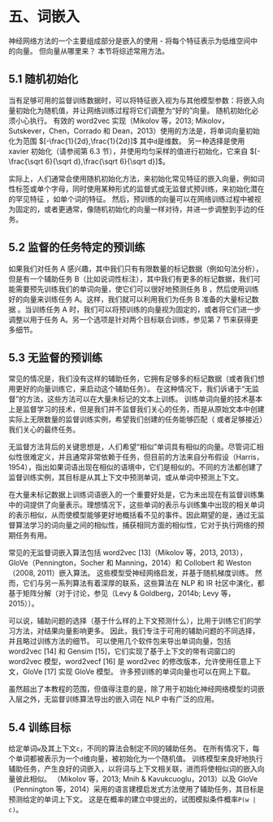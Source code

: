 # 五、词嵌入

神经网络方法的一个主要组成部分是嵌入的使用 - 将每个特征表示为低维空间中的向量。 但向量从哪里来？ 本节将综述常用方法。

## 5.1 随机初始化

当有足够可用的监督训练数据时，可以将特征嵌入视为与其他模型参数：将嵌入向量初始化为随机值，并让网络训练过程将它们调整为“好的”向量。 随机初始化必须小心执行。 有效的 word2vec 实现（Mikolov 等，2013; Mikolov，Sutskever，Chen，Corrado 和 Dean，2013）使用的方法是，将单词向量初始化为范围 $[-\frac{1}{2d},\frac{1}{2d}]$ 其中`d`是维数。 另一种选择是使用 xavier 初始化（请参阅第 6.3 节），并使用均匀采样的值进行初始化，它来自 $[-\frac{\sqrt 6}{\sqrt d},\frac{\sqrt 6}{\sqrt d}]$。

实际上，人们通常会使用随机初始化方法，来初始化常见特征的嵌入向量，例如词性标签或单个字母，同时使用某种形式的监督式或无监督式预训练，来初始化潜在的罕见特征 ，如单个词的特征。 然后，预训练的向量可以在网络训练过程中被视为固定的，或者更通常，像随机初始化的向量一样对待，并进一步调整到手边的任务。

## 5.2 监督的任务特定的预训练

如果我们对任务 A 感兴趣，其中我们只有有限数量的标记数据（例如句法分析），但是有一个辅助任务 B（比如说词性标注），其中我们有更多的标记数据，我们可能需要预先训练我们的单词向量，使它们可以很好地预测任务 B ，然后使用训练好的向量来训练任务 A。这样，我们就可以利用我们为任务 B 准备的大量标记数据 。当训练任务 A 时，我们可以将预训练的向量视为固定的，或者将它们进一步调整以用于任务 A。另一个选项是针对两个目标联合训练，参见第 7 节来获得更多细节。


## 5.3 无监督的预训练

常见的情况是，我们没有这样的辅助任务，它拥有足够多的标记数据（或者我们想用更好的向量训练它，来启动这个辅助任务）。 在这种情况下，我们诉诸于“无监督”的方法，这些方法可以在大量未标记的文本上训练。 训练单词向量的技术基本上是监督学习的技术，但是我们并不监督我们关心的任务，而是从原始文本中创建实际上无限数量的监督训练实例，希望我们创建的任务能够匹配（ 或者足够接近）我们关心的最终任务。

无监督方法背后的关键思想是，人们希望“相似”单词具有相似的向量。尽管词汇相似性很难定义，并且通常非常依赖于任务，但目前的方法来自分布假设（Harris，1954），指出如果词语出现在相似的语境中，它们是相似的。不同的方法都创建了监督训练实例，其目标是从其上下文中预测单词，或从单词中预测上下文。

在大量未标记数据上训练词语嵌入的一个重要好处是，它为未出现在有监督训练集中的词提供了向量表示。理想情况下，这些单词的表示与训练集中出现的相关单词的表示相似，从而使模型能够更好地概括看不见的事件。因此期望的是，通过无监督算法学习的词向量之间的相似性，捕获相同方面的相似性，它对于执行网络的预期任务有用。

常见的无监督词嵌入算法包括 word2vec [13]（Mikolov 等，2013, 2013），GloVe（Pennington，Socher 和 Manning，2014）和 Collobert 和 Weston（2008, 2011）嵌入算法。 这些模型受神经网络启发，并基于随机梯度训练。 然而，它们与另一系列算法有着深厚的联系，这些算法在 NLP 和 IR 社区中演化，都基于矩阵分解（对于讨论，参见（Levy & Goldberg，2014b; Levy 等，2015））。

可以说，辅助问题的选择（基于什么样的上下文预测什么），比用于训练它们的学习方法，对结果向量影响更多。 因此，我们专注于可用的辅助问题的不同选择，并且略过训练方法的细节。 可以使用几个软件包来导出单词向量，包括 word2vec [14] 和 Gensim [15]，它们实现了基于上下文的带有词窗口的 word2vec 模型，word2vecf [16] 是 word2vec 的修改版本，允许使用任意上下文，GloVe [17] 实现 GloVe 模型。 许多预训练的单词向量也可以在网上下载。 

虽然超出了本教程的范围，但值得注意的是，除了用于初始化神经网络模型的词嵌入层之外，无监督训练算法导出的嵌入词在 NLP 中有广泛的应用。

## 5.4 训练目标

给定单词`w`及其上下文`c`，不同的算法会制定不同的辅助任务。 在所有情况下，每个单词都被表示为一个`d`维向量，被初始化为一个随机值。 训练模型来良好地执行辅助任务，产生良好的词嵌入，以将词与上下文相关联，进而将使相似词的嵌入向量彼此相似。 （Mikolov 等，2013; Mnih & Kavukcuoglu，2013）以及 GloVe（Pennington 等，2014）采用的语言建模启发式方法使用了辅助任务，其目标是预测给定的单词上下文。 这是在概率的建立中提出的，试图模拟条件概率`P(w | c)`。


